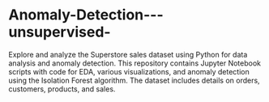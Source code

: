 # Anomaly-Detection---unsupervised-
Explore and analyze the Superstore sales dataset using Python for data analysis and anomaly detection. This repository contains Jupyter Notebook scripts with code for EDA, various visualizations, and anomaly detection using the Isolation Forest algorithm. The dataset includes details on orders, customers, products, and sales.
